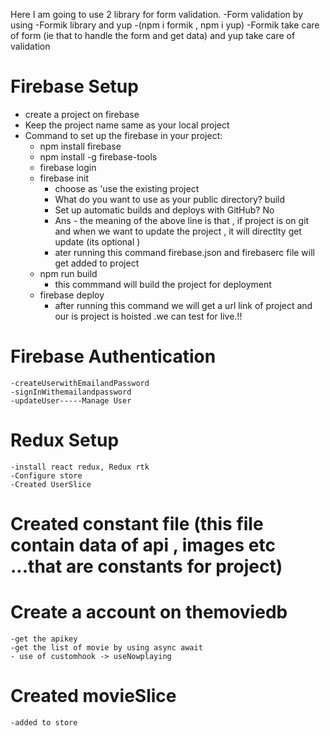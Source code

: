 <!-- **********************************************************-->
Here I am going to use 2 library for form validation.
-Form validation by using 
    -Formik library and yup
    -(npm i formik , npm i yup)
    -Formik take care of form (ie that to handle the form and get data) and yup take care of validation

<!-- ********************************************************* -->

<!-- 2-12-2023 -->
# Firebase Setup
- create a project on firebase
- Keep the project name same as your local project
- Command to set up the firebase in your project: 
    -  npm install firebase
    -  npm install -g firebase-tools
    -  firebase login
    -  firebase init
        - choose as 'use the existing project
        -   What do you want to use as your public directory? build
        - Set up automatic builds and deploys with GitHub? No
        - Ans - the meaning of the above line is that , if project is on git and when we want to update the project , it will directlty get update     (its optional )
        - ater running this command firebase.json and firebaserc file will get added to project
    -  npm run build 
        - this commmand will build the project for deployment
    -  firebase deploy
        - after running this command we will get a url link of project and our is project is hoisted .we can test for live.!!
# Firebase Authentication
    -createUserwithEmailandPassword
    -signInWithemailandpassword
    -updateUser-----Manage User

# Redux Setup
    -install react redux, Redux rtk
    -Configure store
    -Created UserSlice 

# Created constant file (this file contain data of api , images etc ...that are constants for project)

# Create a account on themoviedb
    -get the apikey
    -get the list of movie by using async await
    - use of customhook -> useNowplaying
# Created movieSlice
    -added to store 

    
